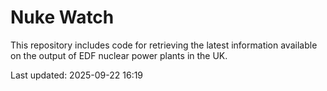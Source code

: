 # Nuke Watch

This repository includes code for retrieving the latest information available on the output of EDF nuclear power plants in the UK.

Last updated: 2025-09-22 16:19